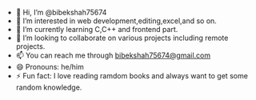 - 👋 Hi, I’m @bibekshah75674
- 👀 I’m interested in web development,editing,excel,and so on.
- 🌱 I’m currently learning C,C++ and frontend part.
- 💞️ I’m looking to collaborate on various projects including remote projects.
- 📫 You can reach me through bibekshah75674@gmail.com
- 😄 Pronouns: he/him
- ⚡ Fun fact: I love reading ramdom books and always want to get some random knowledge.

<!---
bibekshah75674/bibekshah75674 is a ✨ special ✨ repository because its `README.md` (this file) appears on your GitHub profile.
You can click the Preview link to take a look at your changes.
--->
